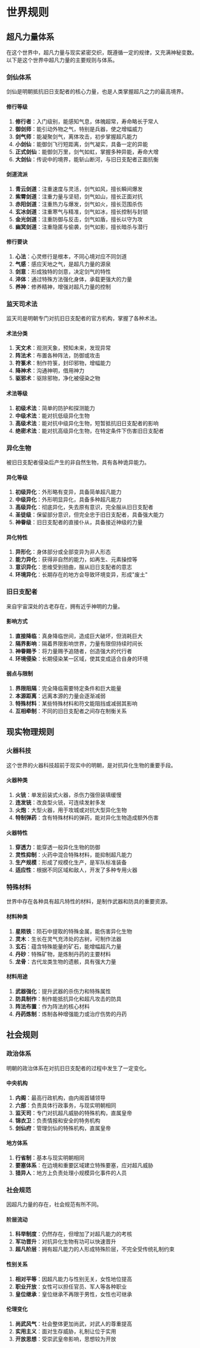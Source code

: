 # 世界规则

## 超凡力量体系

在这个世界中，超凡力量与现实紧密交织，既遵循一定的规律，又充满神秘变数。以下是这个世界中超凡力量的主要规则与体系。

### 剑仙体系

剑仙是明朝抵抗旧日支配者的核心力量，也是人类掌握超凡之力的最高境界。

#### 修行等级

1. **修行者**：入门级别，能感知气息，体魄超常，寿命略长于常人
2. **御剑师**：能引动外物之气，特别是兵器，使之增幅威力
3. **剑气师**：能凝聚剑气，离体攻击，初步掌握超凡能力
4. **小剑仙**：能御剑飞行短距离，剑气凝实，具备一定的异能
5. **正式剑仙**：能御剑万里，剑气如虹，掌握多种异能，寿命大增
6. **大剑仙**：传说中的境界，能斩山断河，与旧日支配者正面抗衡

#### 剑道流派

1. **青云剑道**：注重速度与灵活，剑气如风，擅长瞬间爆发
2. **紫霄剑道**：注重力量与坚韧，剑气如山，擅长正面对抗
3. **赤阳剑道**：注重热力与爆发，剑气如火，擅长范围杀伤
4. **玄冰剑道**：注重寒气与精准，剑气如冰，擅长控制与封锁
5. **金光剑道**：注重防御与反击，剑气如盾，擅长以守为攻
6. **幽冥剑道**：注重隐匿与偷袭，剑气如影，擅长暗杀与潜行

#### 修行要诀

1. **心法**：心灵修行是根本，不同心境对应不同剑道
2. **气感**：感应天地之气，是超凡力量的源泉
3. **剑意**：形成独特的剑意，决定剑气的特性
4. **淬体**：通过特殊方法强化身体，承载更强大的力量
5. **养神**：修养精神，增强对超凡力量的控制

### 监天司术法

监天司是明朝专门对抗旧日支配者的官方机构，掌握了各种术法。

#### 术法分类

1. **天文术**：观测天象，预知未来，发现异常
2. **阵法术**：布置各种阵法，防御或攻击
3. **符箓术**：制作符箓，封印邪物，增幅能力
4. **降神术**：沟通神明，借用神力
5. **驱邪术**：驱除邪物，净化被侵染之物

#### 术法等级

1. **初级术法**：简单的防护和探测能力
2. **中级术法**：能对抗低级异化生物
3. **高级术法**：能对抗中级异化生物，短暂抵抗旧日支配者的影响
4. **绝密术法**：能对抗高级异化生物，在特定条件下伤害旧日支配者

### 异化生物

被旧日支配者侵染后产生的非自然生物，具有各种诡异能力。

#### 异化等级

1. **初级异化**：外形略有变异，具备简单超凡能力
2. **中级异化**：外形明显异化，具备多种超凡能力
3. **高级异化**：彻底异化，失去原有意识，完全服从旧日支配者
4. **圣徒级**：保留部分意识，但完全忠于旧日支配者，具备强大能力
5. **神眷级**：旧日支配者的直接仆从，具备接近神级的力量

#### 异化特性

1. **异形化**：身体部分或全部变异为非人形态
2. **能力异化**：获得非自然的能力，如再生、元素操控等
3. **意识异化**：思维受到扭曲，服从旧日支配者的意志
4. **环境异化**：长期存在的地方会导致环境变异，形成"废土"

### 旧日支配者

来自宇宙深处的古老存在，拥有近乎神明的力量。

#### 影响方式

1. **直接降临**：真身降临世间，造成巨大破坏，但消耗巨大
2. **隔界影响**：隔着界限影响世界，力量有限但持续时间长
3. **神眷赐予**：将力量赐予追随者，创造强大的代行者
4. **环境侵染**：长期侵染某一区域，使其变成适合自身的环境

#### 弱点与限制

1. **界限阻隔**：完全降临需要特定条件和巨大能量
2. **本源距离**：远离本源的力量会逐渐减弱
3. **特殊材料**：某些特殊材料和符文能阻挡或减弱其影响
4. **互相牵制**：不同的旧日支配者之间存在制衡关系

## 现实物理规则

### 火器科技

这个世界的火器科技超前于现实中的明朝，是对抗异化生物的重要手段。

#### 火器种类

1. **火铳**：单发前装式火器，杀伤力强但装填缓慢
2. **连发铳**：改良型火铳，可连续发射多发
3. **火炮**：大型火器，用于攻城或对抗大型异化生物
4. **特制弹药**：含有特殊材料的弹药，能对异化生物造成额外伤害

#### 火器特性

1. **穿透力**：能穿透一般异化生物的防御
2. **灵性抑制**：火药中混合特殊材料，能抑制超凡能力
3. **生产规模**：形成了规模化生产，是军队标准装备
4. **适应性**：根据不同区域和敌人，开发了多种专用火器

### 特殊材料

世界中存在各种具有超凡特性的材料，是制作武器和防具的重要资源。

#### 材料种类

1. **星陨铁**：陨石中提取的特殊金属，能伤害异化生物
2. **灵木**：生长在灵气充沛处的古树，可制作法器
3. **玄石**：蕴含特殊能量的矿石，能增幅超凡力量
4. **丹砂**：特殊矿物，是炼制丹药的主要材料
5. **龙骨**：古代龙类生物的遗骸，具有强大力量

#### 材料用途

1. **武器强化**：提升武器的杀伤力和特殊属性
2. **防具制作**：制作能抵抗异化和超凡攻击的防具
3. **阵法布置**：作为阵法的核心材料
4. **丹药炼制**：炼制各种增强能力或治疗伤势的丹药

## 社会规则

### 政治体系

明朝的政治体系在对抗旧日支配者的过程中发生了一定变化。

#### 中央机构

1. **内阁**：最高行政机构，由内阁首辅领导
2. **六部**：负责具体行政事务，与现实明朝相同
3. **监天司**：专门对抗超凡威胁的特殊机构，直属皇帝
4. **锦衣卫**：负责情报和安全的特务机构
5. **剑仙府**：管理剑仙的特殊机构，直属皇帝

#### 地方体系

1. **行省制**：基本与现实明朝相同
2. **要塞体系**：在边境和重要区域建立特殊要塞，应对超凡威胁
3. **猎异人**：地方上负责处理小规模异化事件的人员

### 社会规范

因超凡力量的存在，社会规范有所不同。

#### 阶层流动

1. **科举制度**：仍然存在，但增加了对超凡能力的考核
2. **军功晋升**：对抗异化生物有功可以快速晋升
3. **超凡阶层**：拥有超凡能力的人形成特殊阶层，不完全受传统礼制约束

#### 性别关系

1. **相对平等**：因超凡能力与性别无关，女性地位提高
2. **职业开放**：女性可以担任官员、军人等各种职业
3. **皇位继承**：皇位继承不再限于男性，女性也可继承

#### 伦理变化

1. **尚武风气**：社会整体更加尚武，对武人的尊重提高
2. **实用主义**：面对生存威胁，礼制让位于实用
3. **开放思想**：受崇武皇帝影响，思想较为开放 